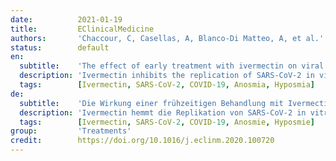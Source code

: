 ```yaml
---
date:          2021-01-19
title:         EClinicalMedicine
authors:       'Chaccour, C, Casellas, A, Blanco-Di Matteo, A, et al.'
status:        default
en:
  subtitle:    'The effect of early treatment with ivermectin on viral load, symptoms and humoral response in patients with non-severe COVID-19: A pilot, double-blind, placebo-controlled, randomized clinical trial'
  description: 'Ivermectin inhibits the replication of SARS-CoV-2 in vitro at concentrations not readily achievable with currently approved doses. There is limited evidence to support its clinical use in COVID-19 patients. We conducted a Pilot, randomized, double-blind, placebo-controlled trial to evaluate the efficacy of a single dose of ivermectin reduce the transmission of SARS-CoV-2 when administered early after disease onset.'
  tags:        [Ivermectin, SARS-CoV-2, COVID-19, Anosmia, Hyposmia]
de:
  subtitle:    'Die Wirkung einer frühzeitigen Behandlung mit Ivermectin auf die Viruslast, die Symptome und die humorale Reaktion bei Patienten mit leichtem COVID-19-Verlauf: Eine doppelblinde, placebokontrollierte, randomisierte klinische Pilotstudie'
  description: 'Ivermectin hemmt die Replikation von SARS-CoV-2 in vitro in Konzentrationen, die mit den derzeit zugelassenen Dosierungen nicht ohne Weiteres erreicht werden können. Für seinen klinischen Einsatz bei COVID-19-Patienten gibt es nur begrenzte Belege. Wir haben eine randomisierte, doppelblinde, placebokontrollierte Pilotstudie durchgeführt, um die Wirksamkeit einer Einzeldosis Ivermectin zur Verringerung der Übertragung von SARS-CoV-2 zu untersuchen, wenn diese früh nach Ausbruch der Krankheit verabreicht wird.' 
  tags:        [Ivermectin, SARS-CoV-2, COVID-19, Anosmie, Hyposmie]
group:         'Treatments'
credit:        https://doi.org/10.1016/j.eclinm.2020.100720
---
```

